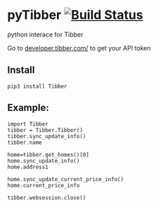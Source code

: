 # pyTibber [![Build Status](https://travis-ci.org/Danielhiversen/pyTibber.svg?branch=master)](https://travis-ci.org/Danielhiversen/pyTibber)
python interace for Tibber

Go to [developer.tibber.com/](developer.tibber.com/) to get your API token

## Install
```
pip3 install Tibber
```

## Example:

```
import Tibber
tibber = Tibber.Tibber()
tibber.sync_update_info()
tibber.name

home=tibber.get_homes()[0]
home.sync_update_info()
home.address1

home.sync_update_current_price_info()
home.current_price_info

tibber.websession.close()
```
